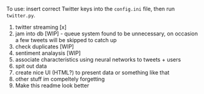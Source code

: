 To use: insert correct Twitter keys into the `config.ini` file, then run `twitter.py`.

1. twitter streaming [x]
2. jam into db [WIP] - queue system found to be unnecessary, on occasion a few tweets will be skipped to catch up
3. check duplicates [WIP]
4. sentiment analaysis [WIP]
5. associate characteristics using neural networks to tweets + users
6. spit out data
7. create nice UI (HTML?) to present data or something like that
8. other stuff im compeltely forgetting
9. Make this readme look better

